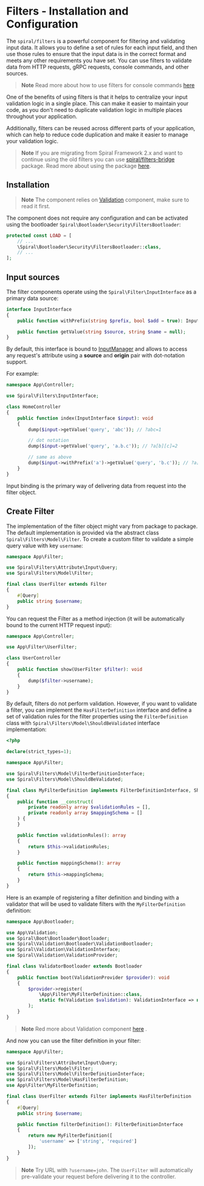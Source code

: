 # Filters - Installation and Configuration

The `spiral/filters` is a powerful component for filtering and validating input data. It allows you to define a set of
rules for each input field, and then use those rules to ensure that the input data is in the correct format and meets
any other requirements you have set. You can use filters to validate data from HTTP requests, gRPC requests, console
commands, and other sources.

> **Note**
> Read more about how to use filters for console commands [here](../cookbook/console-validation.md)

One of the benefits of using filters is that it helps to centralize your input validation logic in a single place. This
can make it easier to maintain your code, as you don't need to duplicate validation logic in multiple places throughout
your application.

Additionally, filters can be reused across different parts of your application, which can help to reduce code
duplication and make it easier to manage your validation logic.

> **Note**
> If you are migrating from Spiral Framework 2.x and want to continue using the old filters you can use
> [spiral/filters-bridge](https://github.com/spiral/filters-bridge) package.
> Read more about using the package [here](../filters/bridge.md).

## Installation

> **Note**
> The component relies on [Validation](../validation/factory.md) component, make sure to read it first.

The component does not require any configuration and can be activated using the
bootloader `Spiral\Bootloader\Security\FiltersBootloader`:

```php
protected const LOAD = [
    // ...
    \Spiral\Bootloader\Security\FiltersBootloader::class,
    // ...
];
```

## Input sources

The filter components operate using the `Spiral\Filter\InputInterface` as a primary data source:

```php
interface InputInterface
{
    public function withPrefix(string $prefix, bool $add = true): InputInterface;

    public function getValue(string $source, string $name = null);
}
```

By default, this interface is bound to [InputManager](../http/request-response.md) and allows to access
any request's attribute using a **source** and **origin** pair with dot-notation support.

For example:

```php
namespace App\Controller;

use Spiral\Filters\InputInterface;

class HomeController
{
    public function index(InputInterface $input): void
    {
        dump($input->getValue('query', 'abc')); // ?abc=1

        // dot notation
        dump($input->getValue('query', 'a.b.c')); // ?a[b][c]=2

        // same as above
        dump($input->withPrefix('a')->getValue('query', 'b.c')); // ?a[b][c]=2
    }
}
```

Input binding is the primary way of delivering data from request into the filter object.

## Create Filter

The implementation of the filter object might vary from package to package. The default implementation is provided via
the abstract class `Spiral\Filters\Model\Filter`. To create a custom filter to validate a simple query value with
key `username`:

```php
namespace App\Filter;

use Spiral\Filters\Attribute\Input\Query;
use Spiral\Filters\Model\Filter;

final class UserFilter extends Filter
{
    #[Query]
    public string $username;
}
```

You can request the Filter as a method injection (it will be automatically bound to the current HTTP request input):

```php
namespace App\Controller;

use App\Filter\UserFilter;

class UserController
{
    public function show(UserFilter $filter): void
    {     
        dump($filter->username);
    }
}
```

By default, filters do not perform validation. However, if you want to validate a filter, you can implement the
`HasFilterDefinition` interface and define a set of validation rules for the filter properties using
the `FilterDefinition` class with `Spiral\Filters\Model\ShouldBeValidated` interface implementation:

```php
<?php

declare(strict_types=1);

namespace App\Filter;

use Spiral\Filters\Model\FilterDefinitionInterface;
use Spiral\Filters\Model\ShouldBeValidated;

final class MyFilterDefinition implements FilterDefinitionInterface, ShouldBeValidated
{
    public function __construct(
        private readonly array $validationRules = [],
        private readonly array $mappingSchema = []
    ) {
    }

    public function validationRules(): array
    {
        return $this->validationRules;
    }

    public function mappingSchema(): array
    {
        return $this->mappingSchema;
    }
}
```

Here is an example of registering a filter definition and binding with a validator that will be used to validate filters
with the `MyFilterDefinition` definition:

```php
namespace App\Bootloader;

use App\Validation;
use Spiral\Boot\Bootloader\Bootloader;
use Spiral\Validation\Bootloader\ValidationBootloader;
use Spiral\Validation\ValidationInterface;
use Spiral\Validation\ValidationProvider;

final class ValidatorBootloader extends Bootloader
{
    public function boot(ValidationProvider $provider): void
    {
        $provider->register(
            \App\Filter\MyFilterDefinition::class,
            static fn(Validation $validation): ValidationInterface => new MyValidation()
        );
    }
}
```

> **Note**
> Red more about Validation component [here](../validation/factory.md) .

And now you can use the filter definition in your filter:

```php
namespace App\Filter;

use Spiral\Filters\Attribute\Input\Query;
use Spiral\Filters\Model\Filter;
use Spiral\Filters\Model\FilterDefinitionInterface;
use Spiral\Filters\Model\HasFilterDefinition;
use App\Filter\MyFilterDefinition;

final class UserFilter extends Filter implements HasFilterDefinition
{
    #[Query]
    public string $username;

    public function filterDefinition(): FilterDefinitionInterface
    {
        return new MyFilterDefinition([
            'username' => ['string', 'required']
        ]);
    }
}
```

> **Note**
> Try URL with `?username=john`. The `UserFilter` will automatically pre-validate your request before delivering it to
> the controller.